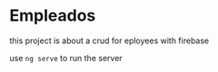 # Empleados

this project is about a crud for eployees with firebase

use `ng serve` to run the server
